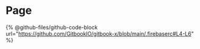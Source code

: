 # Page

{% @github-files/github-code-block url="https://github.com/GitbookIO/gitbook-x/blob/main/.firebaserc#L4-L6" %}
